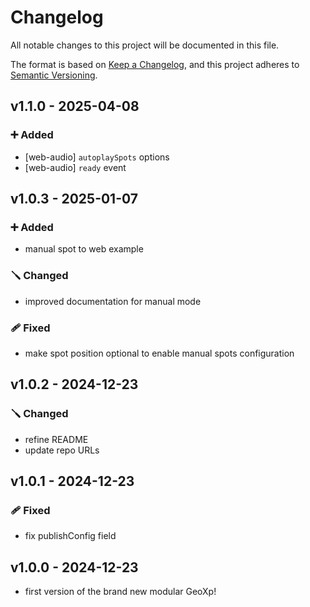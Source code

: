 # Changelog
All notable changes to this project will be documented in this file.

The format is based on [Keep a Changelog](https://keepachangelog.com/en/1.0.0/),
and this project adheres to [Semantic Versioning](https://semver.org/spec/v2.0.0.html).

## **v1.1.0** - 2025-04-08
### ➕ Added
* [web-audio] `autoplaySpots` options
* [web-audio] `ready` event

## **v1.0.3** - 2025-01-07
### ➕ Added
* manual spot to web example

### 🪛 Changed
* improved documentation for manual mode

### 🩹 Fixed
* make spot position optional to enable manual spots configuration

## **v1.0.2** - 2024-12-23
### 🪛 Changed
* refine README
* update repo URLs

## **v1.0.1** - 2024-12-23
### 🩹 Fixed
* fix publishConfig field

## **v1.0.0** - 2024-12-23
* first version of the brand new modular GeoXp!